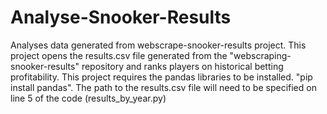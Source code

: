 # Analyse-Snooker-Results
Analyses data generated from webscrape-snooker-results project.
This project opens the results.csv file generated from the "webscraping-snooker-results" repository and ranks players on historical betting profitability.
This project requires the pandas libraries to be installed. "pip install pandas".
The path to the results.csv file will need to be specified on line 5 of the code (results_by_year.py)
